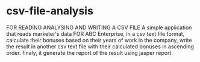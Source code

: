 # csv-file-analysis
FOR READING ANALYSING AND WRITING A CSV FILE
A simple application that reads marketer's data FOR ABC Enterprise, in a csv text file format,
calculate their bonuses based on their years of work in the company, 
write the result in another csv text file with their calculated bonuses
in ascending order.
finaly, it generate the report of the result using jasper report
